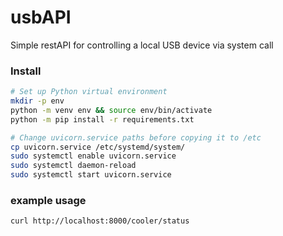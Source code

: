 # usbAPI
Simple restAPI for controlling a local USB device via system call


### Install
```bash
# Set up Python virtual environment
mkdir -p env
python -m venv env && source env/bin/activate
python -m pip install -r requirements.txt

# Change uvicorn.service paths before copying it to /etc
cp uvicorn.service /etc/systemd/system/
sudo systemctl enable uvicorn.service
sudo systemctl daemon-reload
sudo systemctl start uvicorn.service
```


### example usage
```
curl http://localhost:8000/cooler/status
```

